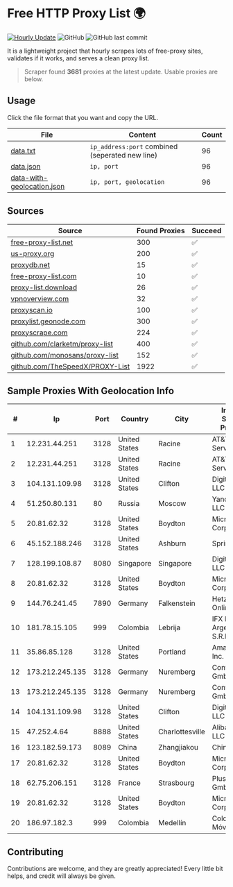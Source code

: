 
# Free HTTP Proxy List 🌍

[![Hourly Update](https://github.com/mertguvencli/http-proxy-list/actions/workflows/main.yml/badge.svg?branch=main)](https://github.com/mertguvencli/http-proxy-list/actions/workflows/main.yml)
![GitHub](https://img.shields.io/github/license/mertguvencli/http-proxy-list)
![GitHub last commit](https://img.shields.io/github/last-commit/mertguvencli/http-proxy-list)

It is a lightweight project that hourly scrapes lots of free-proxy sites, validates if it works, and serves a clean proxy list.


> Scraper found **3681** proxies at the latest update. Usable proxies are below.

## Usage

Click the file format that you want and copy the URL.


|File|Content|Count|
|----|-------|-----|
|[data.txt](https://raw.githubusercontent.com/mertguvencli/http-proxy-list/main/proxy-list/data.txt)|`ip_address:port` combined (seperated new line)|96|
|[data.json](https://raw.githubusercontent.com/mertguvencli/http-proxy-list/main/proxy-list/data.json)|`ip, port`|96|
|[data-with-geolocation.json](https://raw.githubusercontent.com/mertguvencli/http-proxy-list/main/proxy-list/data-with-geolocation.json)|`ip, port, geolocation`|96|

## Sources

|Source|Found Proxies|Succeed|
|------|-------------|-------|
|[free-proxy-list.net](https://free-proxy-list.net)|300|✅|
|[us-proxy.org](https://www.us-proxy.org)|200|✅|
|[proxydb.net](http://proxydb.net)|15|✅|
|[free-proxy-list.com](https://free-proxy-list.com/?page=&port=&type%5B%5D=http&type%5B%5D=https&up_time=0&search=Search)|10|✅|
|[proxy-list.download](https://www.proxy-list.download/HTTP)|26|✅|
|[vpnoverview.com](https://vpnoverview.com/privacy/anonymous-browsing/free-proxy-servers)|32|✅|
|[proxyscan.io](https://www.proxyscan.io)|100|✅|
|[proxylist.geonode.com](https://proxylist.geonode.com/api/proxy-list?limit=300&page=1&sort_by=lastChecked&sort_type=desc&protocols=http,https)|300|✅|
|[proxyscrape.com](https://api.proxyscrape.com/v2/?request=displayproxies&protocol=http&timeout=10000&country=all&ssl=all&anonymity=all)|224|✅|
|[github.com/clarketm/proxy-list](https://raw.githubusercontent.com/clarketm/proxy-list/master/proxy-list-raw.txt)|400|✅|
|[github.com/monosans/proxy-list](https://raw.githubusercontent.com/monosans/proxy-list/main/proxies/http.txt)|152|✅|
|[github.com/TheSpeedX/PROXY-List](https://raw.githubusercontent.com/TheSpeedX/PROXY-List/master/http.txt)|1922|✅|


## Sample Proxies With Geolocation Info

|#|Ip|Port|Country|City|Internet Service Provider|
|-|--|----|-------|----|-------------------------|
|1|12.231.44.251|3128|United States|Racine|AT&T Services, Inc.|
|2|12.231.44.251|3128|United States|Racine|AT&T Services, Inc.|
|3|104.131.109.98|3128|United States|Clifton|DigitalOcean, LLC|
|4|51.250.80.131|80|Russia|Moscow|Yandex.Cloud LLC|
|5|20.81.62.32|3128|United States|Boydton|Microsoft Corporation|
|6|45.152.188.246|3128|United States|Ashburn|Sprint|
|7|128.199.108.87|8080|Singapore|Singapore|DigitalOcean, LLC|
|8|20.81.62.32|3128|United States|Boydton|Microsoft Corporation|
|9|144.76.241.45|7890|Germany|Falkenstein|Hetzner Online GmbH|
|10|181.78.15.105|999|Colombia|Lebrija|IFX Networks Argentina S.R.L|
|11|35.86.85.128|3128|United States|Portland|Amazon.com, Inc.|
|12|173.212.245.135|3128|Germany|Nuremberg|Contabo GmbH|
|13|173.212.245.135|3128|Germany|Nuremberg|Contabo GmbH|
|14|104.131.109.98|3128|United States|Clifton|DigitalOcean, LLC|
|15|47.252.4.64|8888|United States|Charlottesville|Alibaba.com LLC|
|16|123.182.59.173|8089|China|Zhangjiakou|Chinanet|
|17|20.81.62.32|3128|United States|Boydton|Microsoft Corporation|
|18|62.75.206.151|3128|France|Strasbourg|PlusServer GmbH|
|19|20.81.62.32|3128|United States|Boydton|Microsoft Corporation|
|20|186.97.182.3|999|Colombia|Medellín|Colombia Móvil|



## Contributing

Contributions are welcome, and they are greatly appreciated! Every
little bit helps, and credit will always be given.

